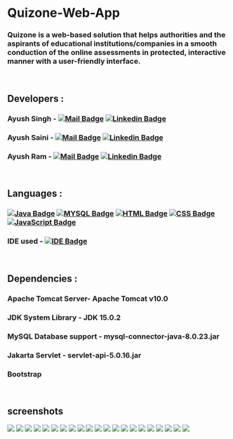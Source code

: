 # Quizone-Web-App
### Quizone is a web-based solution that helps authorities and the aspirants of educational institutions/companies in a smooth conduction of the online assessments in protected, interactive manner with a user-friendly interface.
<br>

## Developers :
### Ayush Singh - [![Mail Badge](https://img.shields.io/badge/-undiscovered_genius-darkgreen?style=flat&labelColor=darkgreen&logo=github&logoColor=white)](https://github.com/undiscovered-genius)  [![Linkedin Badge](https://img.shields.io/badge/-Ayush_Singh-0e76a8?style=flat&labelColor=0e76a8&logo=linkedin&logoColor=white)](https://www.linkedin.com/in/-ayush-kumar-singh/)
### Ayush Saini - [![Mail Badge](https://img.shields.io/badge/-ayushsaini1607-darkgreen?style=flat&labelColor=darkgreen&logo=github&logoColor=white)](https://github.com/ayushsaini1607)  [![Linkedin Badge](https://img.shields.io/badge/-Ayush_Saini-0e76a8?style=flat&labelColor=0e76a8&logo=linkedin&logoColor=white)](https://www.linkedin.com/in/ayush-saini-408201bb/) 
### Ayush Ram - [![Mail Badge](https://img.shields.io/badge/-MrCipher691-darkgreen?style=flat&labelColor=darkgreen&logo=github&logoColor=white)](https://github.com/MrCipher691)  [![Linkedin Badge](https://img.shields.io/badge/-Ayush_Ram-0e76a8?style=flat&labelColor=0e76a8&logo=linkedin&logoColor=white)](https://www.linkedin.com/in/ayush-ram/)
<br>

## Languages : 
### [![Java Badge](https://img.shields.io/badge/Java-0175C2?style=for-the-badge&logo=java&logoColor=white)](#)    [![MYSQL Badge](https://img.shields.io/badge/MySQL-00000F?style=for-the-badge&logo=mysql&logoColor=white)](#)     [![HTML Badge](https://img.shields.io/badge/HTML-E34F26?style=for-the-badge&logo=html5&logoColor=white)](#)     [![CSS Badge](https://img.shields.io/badge/CSS-239120?&style=for-the-badge&logo=css3&logoColor=white)](#)     [![JavaScript Badge](https://img.shields.io/badge/JavaScript-F7DF1E?style=for-the-badge&logo=javascript&logoColor=black)](#)    
### IDE used - [![IDE Badge](https://img.shields.io/badge/Eclipse-2C2255?style=for-the-badge&logo=eclipse&logoColor=white)](#)
<br>

## Dependencies :
### Apache Tomcat Server- Apache Tomcat v10.0
### JDK System Library - JDK 15.0.2
### MySQL Database support - mysql-connector-java-8.0.23.jar
### Jakarta Servlet - servlet-api-5.0.16.jar
### Bootstrap
<br>

## screenshots
<img src='pics\1.png' class="center">
<img src='pics\2.png' class="center">
<img src='pics\3.png' class="center">
<img src='pics\4.png' class="center">
<img src='pics\5.png' class="center">
<img src='pics\6.png' class="center">
<img src='pics\7.png' class="center">
<img src='pics\8.png' class="center">
<img src='pics\9.png' class="center">
<img src='pics\10.png' class="center">
<img src='pics\11.png' class="center">
<img src='pics\12.png' class="center">
<img src='pics\13.png' class="center">
<img src='pics\14.png' class="center">
<img src='pics\15.png' class="center">
<img src='pics\16.png' class="center">
<img src='pics\17.png' class="center">
<img src='pics\18.png' class="center">
<img src='pics\19.png' class="center">
<img src='pics\20.png' class="center">
<img src='pics\21.png' class="center">

